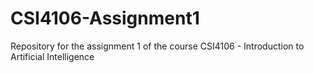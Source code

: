 # CSI4106-Assignment1
Repository for the assignment 1 of the course CSI4106 - Introduction to Artificial Intelligence
